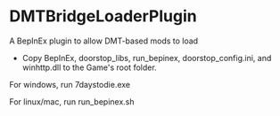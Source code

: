 # DMTBridgeLoaderPlugin
A BepInEx plugin to allow DMT-based mods to load

- Copy BepInEx, doorstop_libs, run_bepinex, doorstop_config.ini, and winhttp.dll to the Game's root folder.

For windows, run 7daystodie.exe

For linux/mac, run   run_bepinex.sh

